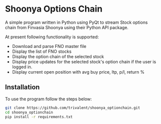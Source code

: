 # Shoonya Options Chain
A simple program written in Python using PyQt to stream Stock options chain
from Finvasia Shoonya using their Python API package.

At present following functionality is supported:
 - Download and parse FNO master file 
 - Display the list of FNO stocks
 - Display the option chain of the selected stock
 - Display price updates for the selected stock's option chain if the user is logged in.
 - Display current open position with avg buy price, ltp, p/l, return %


## Installation
To use the program follow the steps below:

```bash
git clone https://github.com/trivalent/shoonya_optionchain.git
cd shoonya_optionchain
pip install -r requirements.txt
